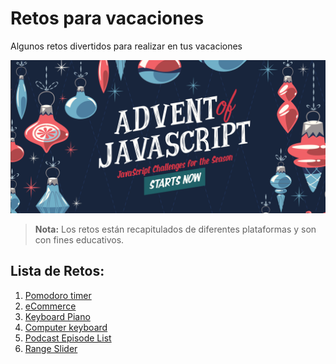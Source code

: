 # Retos para vacaciones
Algunos retos divertidos para realizar en tus vacaciones

<img src="./cover.png">

> **Nota:** Los retos están recapitulados de diferentes plataformas y son con fines educativos.

## Lista de Retos:

1. [Pomodoro timer](./01-pomodoro-timer/)
2. [eCommerce](./02-eCommerce/)
3. [Keyboard Piano](./03-keyboard-piano/)
4. [Computer keyboard](./04-computer-keyboard/)
5. [Podcast Episode List](./05-podcast-episode-list/)
6. [Range Slider](./06-range-slider/)
